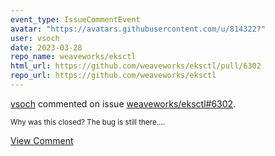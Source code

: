 ```yaml
---
event_type: IssueCommentEvent
avatar: "https://avatars.githubusercontent.com/u/814322?"
user: vsoch
date: 2023-03-28
repo_name: weaveworks/eksctl
html_url: https://github.com/weaveworks/eksctl/pull/6302
repo_url: https://github.com/weaveworks/eksctl
---
```


<a href='https://github.com/vsoch' target='_blank'>vsoch</a> commented on issue <a href='https://github.com/weaveworks/eksctl/pull/6302' target='_blank'>weaveworks/eksctl#6302</a>.

<small>Why was this closed? The bug is still there....</small>

<a href='https://github.com/weaveworks/eksctl/pull/6302' target='_blank'>View Comment</a>